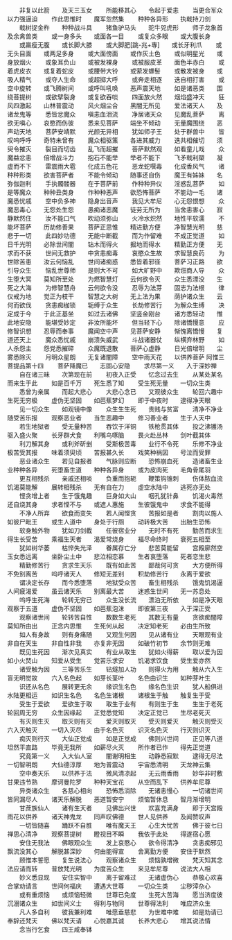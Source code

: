<!-- { "loadSidebar": true } -->
　　非复以此箭　　及天三玉女
　　所能移其心　　令起于爱恚
　　当更合军众　　以力强逼迫
　　作此思惟时　　魔军忽然集
　　种种各异形　　执戟持刀剑
　　戟树捉金杵　　种种战斗具
　　猪鱼驴马头　　驼牛兕虎形
　　师子龙象首　　及余禽兽类
　　或一身多头　　或面各一目
　　或复众多眼　　或大腹长身
　　或羸瘦无腹　　或长脚大膝
　　或大脚肥[跳-兆+專]　　或长牙利爪
　　或无头目面　　或两足多身
　　或大面傍面　　或作灰土色
　　或似明星光　　或身放烟火
　　或象耳负山　　或被发裸身
　　或被服皮革　　面色半赤白
　　或着虎皮衣　　或复着蛇皮
　　或腰带大铃　　或萦发螺髻
　　或散发被身　　或吸人精气
　　或夺人生命　　或超掷大呼
　　或奔走相逐　　迭自相打害
　　或空中旋转　　或飞腾树间
　　或呼叫吼唤　　恶声震天地
　　如是诸恶类　　围绕菩提树
　　或欲擘裂身　　或复欲吞啖
　　四面放火然　　烟焰盛冲天
　　狂风四激起　　山林普震动
　　风火烟尘合　　黑闇无所见
　　爱法诸天人　　及诸龙鬼等
　　悉皆忿魔众　　嗔恚血泪流
　　净居诸天众　　见魔乱菩萨
　　离欲无嗔心　　哀愍而伤彼
　　悉来见菩萨　　端坐不倾动
　　无量魔围绕　　恶声动天地
　　菩萨安靖默　　光颜无异相
　　犹如师子王　　处于群兽中
　　皆叹呜呼呼　　奇特未曾有
　　魔众相驱策　　各进其威力
　　迭共相催切　　须臾令摧灭
　　裂目而切齿　　乱飞而超摧
　　菩萨默然观　　如看童儿戏
　　众魔益忿恚　　倍增战斗力
　　抱石不能举　　举者不能下
　　飞矛戟利槊　　凝虚而不下
　　雷震雨大雹　　化成五色花
　　恶龙蛇噀毒　　化成香风气
　　诸种种形类　　欲害菩萨者
　　不能令倾动　　随事还自伤
　　魔王有姊妹　　名弥伽迦利
　　手执髑髅器　　在于菩萨前
　　作种种异仪　　淫惑乱菩萨
　　如是等魔众　　种种丑类身
　　作种种恶声　　欲恐怖菩萨
　　不能动一毛　　诸魔悉忧戚
　　空中负多神　　隐身出音声
　　我见大牟尼　　心无怨恨想
　　众魔恶毒心　　无怨处生怨
　　愚痴诸恶魔　　徒劳无所为
　　当舍恚害心　　寂静默然住
　　汝不能口气　　吹动须弥山
　　火冷水炽然　　地性平软濡
　　不能坏菩萨　　历劫修善果
　　菩萨正思惟　　精进勤方便
　　净智慧光明　　慈悲于一切
　　此四妙功德　　无能中断截
　　而为作留难　　不成正觉道
　　如日千光明　　必除世间闇
　　钻木而得火　　掘地而得水
　　精勤正方便　　无求而不获
　　世间无救护　　中贪恚痴毒
　　哀愍众生故　　求智慧良药
　　为世除苦患　　汝云何恼乱
　　世间诸痴惑　　悉皆着邪径
　　菩萨习正路　　欲引导众生
　　恼乱世尊师　　是则大不可
　　如大旷野中　　欺诳商人导
　　众生堕大冥　　莫知所至处
　　为燃智慧灯　　云何欲令灭
　　众生悉漂没　　生死之大海
　　为修智慧舟　　云何欲令没
　　忍辱为法芽　　固志为法根
　　律仪戒为地　　觉正为枝干
　　智慧之大树　　无上法为果
　　荫护诸众生　　云何而欲伐
　　贪恚痴枷锁　　轭缚于众生
　　长劫修苦行　　为解众生缚
　　决定成于今　　于此正基坐
　　如过去诸佛　　坚竖金刚台
　　诸方悉轻动　　惟此地安隐
　　能堪受妙定　　非汝所能坏
　　但当轻下心　　除诸憍慢意
　　应修智识想　　忍辱而奉事
　　魔闻空中声　　见菩萨安静
　　惭愧离憍慢　　复道还天上
　　魔众悉忧戚　　崩溃失威武
　　斗战诸器仗　　纵横弃林野
　　如人杀怨主　　怨党悉摧碎
　　众魔既退散　　菩萨心虚静
　　日光倍增明　　尘雾悉除灭
　　月明众星朗　　无复诸闇障
　　空中雨天花　　以供养菩萨
阿惟三菩提品第十四
　　菩萨降魔已　　志固心安隐
　　求尽第一义　　入于深妙禅
　　自在诸三昧　　次第现在前
　　初夜入正受　　忆念过去生
　　从某处某名　　而来生于此
　　如是百千万　　死生悉了知
　　受生死无量　　一切众生类
　　悉曾为亲属　　而起大悲心
　　大悲心念已　　又观彼众生
　　轮回六趣中　　生死无穷极
　　虚伪无坚固　　如芭蕉梦幻
　　即于中夜时　　逮得净天眼
　　见一切众生　　如观镜中像
　　众生生生死　　贵贱与贫富
　　清净不净业　　随受苦乐报
　　观察恶业者　　当生恶趣中
　　修习善业者　　生于人天中
　　若生地狱者　　受无量种苦
　　吞饮于洋铜　　铁枪贯其体
　　投之沸镬汤　　驱入盛火聚
　　长牙群犬食　　利嘴鸟啄脑
　　畏火赴丛林　　剑叶截其体
　　利刀解其身　　或利斧斫剉
　　受斯极苦毒　　业行不令死
　　乐修不净业　　极苦受其报
　　味着须臾顷　　苦报甚久长
　　戏笑种祸因　　号泣而受罪
　　恶业诸众生　　若见自报者
　　气脉则应断　　恐怖崩血死
　　造诸畜生业　　业种种各异
　　死堕畜生道　　种种各异身
　　或为皮肉死　　毛角骨尾羽
　　更互相残杀　　亲戚还相啖
　　负重而抱轭　　鞭策钩锥刺
　　伤体脓血流　　饥渴莫能解
　　展转相残杀　　无有自在力
　　虚空水陆中　　逃死亦无处
　　悭贪增上者　　生于饿鬼趣
　　巨身如大山　　咽孔犹针鼻
　　饥渴火毒然　　还自烧其身
　　求者悭不与　　或遮人惠施
　　生彼饿鬼中　　求食不能得
　　不净人所弃　　欲食而变失
　　若人闻悭贪　　苦报如是者
　　割肉以施人　　如彼尸毗王
　　或生人道中　　身处于行厕
　　动转极大苦　　出胎生恐怖
　　软身触外物　　犹如刀剑截
　　任彼宿业分　　无时不有死
　　勤苦而求生　　得生长受苦
　　乘福生天者　　渴爱常烧身
　　福尽命终时　　衰死五相至
　　犹如树华萎　　枯悴失光泽
　　眷属存亡分　　悲苦莫能留
　　宫殿廓然空　　玉女悉远离
　　坐卧尘土中　　悲泣相恋慕
　　生者哀堕落　　死者恋生悲
　　精勤修苦行　　贪求生天乐
　　既有如此苦　　鄙哉何可贪
　　大方便所得　　不免别离苦
　　呜呼诸天人　　修短无差别
　　积劫修苦行　　永离于爱欲
　　谓决定长存　　而今悉堕落
　　地狱受众苦　　畜生相残杀
　　饿鬼饥渴逼　　人间疲渴爱
　　虽云诸天乐　　别离最大苦
　　迷惑生世间　　无一苏息处
　　呜呼生死海　　轮转无穷已
　　众生没长流　　漂泊无所依
　　如是净天眼　　观察于五道
　　虚伪不坚固　　如芭蕉泡沫
　　即彼第三夜　　入于深正受
　　观察诸世间　　轮转苦自性
　　数数生老死　　其数无有量
　　贪欲痴闇障　　莫知所由出
　　正念内思惟　　生死何从起
　　决定知老死　　必由生所致
　　如人有身故　　则有身痛随
　　又观生何因　　见从诸有业
　　天眼观有业　　非自在天生
　　非自性非我　　亦复非无因
　　如破竹初节　　余节则无难
　　既见生死因　　渐次见真实
　　有业从取生　　犹如火得薪
　　取以爱为因　　如小火焚山
　　知爱从受生　　觉苦乐求安
　　饥渴求饮食　　受生爱亦然
　　诸受触为因　　三等苦乐生
　　钻燧加人功　　则得火为用
　　触从六入生　　盲无明觉故
　　六入名色起　　如芽长茎叶
　　名色由识生　　如种芽叶生
　　识还从名色　　展转更无余
　　缘识生名色　　缘名色生识
　　犹人船俱进　　水陆更相运
　　如识生名色　　名色生诸根
　　诸根生于触　　触复生于受
　　受生于爱欲　　爱欲生于取
　　取生于业有　　有则生于生
　　生生于老死　　轮回周无穷
　　众生因缘起　　正觉悉觉知
　　决定正觉已　　生尽老死灭
　　有灭则生灭　　取灭则有灭
　　爱灭则取灭　　受灭则爱灭
　　触灭则受灭　　六入灭触灭
　　一切入灭尽　　由于名色灭
　　识灭名色灭　　行灭则识灭
　　痴灭则行灭　　大仙正觉成
　　如是正觉成　　佛则兴世间
　　正见等八道　　坦然平直路
　　毕竟无我所　　如薪尽火灭
　　所作者已作　　得先正觉道
　　究竟第一义　　入大仙人室
　　闇谢明相生　　动静悉寂默
　　逮得无尽法　　一切智明朗
　　大仙德淳厚　　地为普震动
　　宇宙悉清明　　天龙神云集
　　空中奏天乐　　以供养于法
　　微风清凉起　　无云雨香雨
　　妙华非时敷　　甘果违节熟
　　摩诃曼陀罗　　种种天宝花
　　从空而乱下　　供养牟尼尊
　　异类诸众生　　各慈心相向
　　恐怖悉消除　　无诸恚慢心
　　一切诸世间　　皆同漏尽人
　　诸天乐解脱　　恶道暂安宁
　　烦恼暂休息　　智月渐增明
　　甘蔗族仙人　　诸有生天者
　　见佛出兴世　　欢喜充满身
　　即于天宫殿　　雨花以供养
　　诸天神鬼龙　　同声叹佛德
　　世人见供养　　及闻赞叹声
　　一切皆随喜　　踊跃不自胜
　　唯有魔天王　　心生大忧苦
　　佛于彼七日　　禅思心清净
　　观察菩提树　　瞪视目不瞬
　　我依于此处　　得遂宿心愿
　　安住无我法　　佛眼观众生
　　发上哀愍心　　欲令得清净
　　贪恚痴邪见　　飘流没其心
　　解脱甚深妙　　何由能得宣
　　舍离勤方便　　安住于默然
　　顾惟本誓愿　　复生说法心
　　观察诸众生　　烦恼孰增微
　　梵天知其念　　法应请而转
　　普放梵光明　　为度苦众生
　　来见牟尼尊　　说法大人相
　　妙义悉显现　　安住实智中
　　离于留难过　　无诸虚伪心
　　恭敬心欢喜　　合掌劝请言
　　世间何福庆　　遭遇大世尊
　　一切众生类　　尘秽滓杂心
　　或有重烦恼　　或烦恼轻微
　　世尊已免度　　生死大苦海
　　愿当济度彼　　沉溺诸众生
　　如世间义士　　得利与物同
　　世尊得法利　　唯应济众生
　　凡人多自利　　彼我兼利难
　　唯愿垂慈悲　　为世难中难
　　如是劝请已　　奉辞还梵天
　　佛以梵天请　　心悦嘉其诚
　　长养大悲心　　增其说法情
　　念当行乞食　　四王咸奉钵

